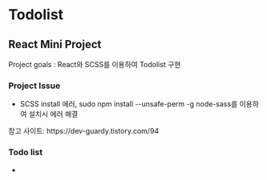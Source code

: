 <h1>Todolist </h1>
<h2>React Mini Project</h2>
Project goals : React와 SCSS를 이용하여 Todolist 구현
<br>
<h3>Project Issue</h3>
    <ul>
        <li>SCSS install 에러, sudo npm install --unsafe-perm -g node-sass를 이용하여 설치시 에러 해결</li>
    </ul>
    참고 사이트: https://dev-guardy.tistory.com/94

<h3>Todo list</h3>
    <ul>
        <li></li>
    </ul>
